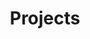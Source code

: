 ---
# A section created with the Portfolio widget.
# This section displays content from `content/project/`.
# See https://wowchemy.com/docs/widget/portfolio/
widget: portfolio

# This file represents a page section.
headless: false

# Order that this section appears on the page.
weight: 20

title: 'Projects'
subtitle: ''

content:
  page_type: project
  folders:
    - project
  filter_default: 0

  filter_button:
    - name: All
      tag: '*'
    - name: Principal Investigator
      tag: host
    - name: Participate
      tag: participate

design:
  columns: '1'
  view: compact
  flip_alt_rows: false
  background: {}
  spacing: {padding: [0, 0, 0, 0]}
---